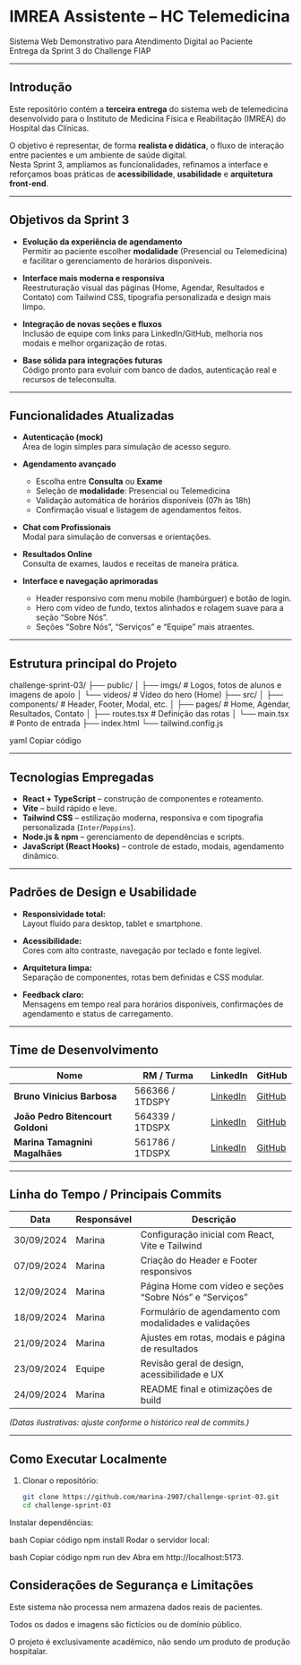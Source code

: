 # IMREA Assistente – HC Telemedicina

Sistema Web Demonstrativo para Atendimento Digital ao Paciente  
 Entrega da Sprint 3 do Challenge FIAP

---

##  Introdução

Este repositório contém a **terceira entrega** do sistema web de telemedicina desenvolvido para o Instituto de Medicina Física e Reabilitação (IMREA) do Hospital das Clínicas.

O objetivo é representar, de forma **realista e didática**, o fluxo de interação entre pacientes e um ambiente de saúde digital.  
Nesta Sprint 3, ampliamos as funcionalidades, refinamos a interface e reforçamos boas práticas de **acessibilidade**, **usabilidade** e **arquitetura front-end**.

---

## Objetivos da Sprint 3

- **Evolução da experiência de agendamento**  
  Permitir ao paciente escolher **modalidade** (Presencial ou Telemedicina) e facilitar o gerenciamento de horários disponíveis.

- **Interface mais moderna e responsiva**  
  Reestruturação visual das páginas (Home, Agendar, Resultados e Contato) com Tailwind CSS, tipografia personalizada e design mais limpo.

- **Integração de novas seções e fluxos**  
  Inclusão de equipe com links para LinkedIn/GitHub, melhoria nos modais e melhor organização de rotas.

- **Base sólida para integrações futuras**  
  Código pronto para evoluir com banco de dados, autenticação real e recursos de teleconsulta.

---

## Funcionalidades Atualizadas

-  **Autenticação (mock)**  
  Área de login simples para simulação de acesso seguro.

- **Agendamento avançado**  
  - Escolha entre **Consulta** ou **Exame**  
  - Seleção de **modalidade**: Presencial ou Telemedicina  
  - Validação automática de horários disponíveis (07h às 18h)  
  - Confirmação visual e listagem de agendamentos feitos.

- **Chat com Profissionais**  
  Modal para simulação de conversas e orientações.

- **Resultados Online**  
  Consulta de exames, laudos e receitas de maneira prática.

- **Interface e navegação aprimoradas**  
  - Header responsivo com menu mobile (hambúrguer) e botão de login.  
  - Hero com vídeo de fundo, textos alinhados e rolagem suave para a seção “Sobre Nós”.  
  - Seções “Sobre Nós”, “Serviços” e “Equipe” mais atraentes.

---

## Estrutura principal do Projeto

challenge-sprint-03/
├── public/
│ ├── imgs/ # Logos, fotos de alunos e imagens de apoio
│ └── videos/ # Vídeo do hero (Home)
├── src/
│ ├── components/ # Header, Footer, Modal, etc.
│ ├── pages/ # Home, Agendar, Resultados, Contato
│ ├── routes.tsx # Definição das rotas
│ └── main.tsx # Ponto de entrada
├── index.html
└── tailwind.config.js

yaml
Copiar código

---

## Tecnologias Empregadas

- **React + TypeScript** – construção de componentes e roteamento.
- **Vite** – build rápido e leve.
- **Tailwind CSS** – estilização moderna, responsiva e com tipografia personalizada (`Inter`/`Poppins`).
- **Node.js & npm** – gerenciamento de dependências e scripts.
- **JavaScript (React Hooks)** – controle de estado, modais, agendamento dinâmico.

---

## Padrões de Design e Usabilidade

- **Responsividade total:**  
  Layout fluido para desktop, tablet e smartphone.

- **Acessibilidade:**  
  Cores com alto contraste, navegação por teclado e fonte legível.

- **Arquitetura limpa:**  
  Separação de componentes, rotas bem definidas e CSS modular.

- **Feedback claro:**  
  Mensagens em tempo real para horários disponíveis, confirmações de agendamento e status de carregamento.

---

## Time de Desenvolvimento

| Nome | RM / Turma | LinkedIn | GitHub |
|------|------------|---------|--------|
| **Bruno Vinicius Barbosa** | 566366 / 1TDSPY | [LinkedIn](https://www.linkedin.com/in/brunovbarbosaa) | [GitHub](https://github.com/brunovinicius02) |
| **João Pedro Bitencourt Goldoni** | 564339 / 1TDSPX | [LinkedIn](https://www.linkedin.com/in/joaopedrogoldoni) | [GitHub](https://github.com/JoaoPedroBitencourtGoldoni) |
| **Marina Tamagnini Magalhães** | 561786 / 1TDSPX | [LinkedIn](https://www.linkedin.com/in/marina-t-36b14328b) | [GitHub](https://github.com/marina-2907/marina) |

---

## Linha do Tempo / Principais Commits

| Data       | Responsável | Descrição |
|------------|------------|-----------|
| 30/09/2024 | Marina     | Configuração inicial com React, Vite e Tailwind |
| 07/09/2024 | Marina     | Criação do Header e Footer responsivos |
| 12/09/2024 | Marina     | Página Home com vídeo e seções “Sobre Nós” e “Serviços” |
| 18/09/2024 | Marina     | Formulário de agendamento com modalidades e validações |
| 21/09/2024 | Marina     | Ajustes em rotas, modais e página de resultados |
| 23/09/2024 | Equipe     | Revisão geral de design, acessibilidade e UX |
| 24/09/2024 | Marina     | README final e otimizações de build |

*(Datas ilustrativas: ajuste conforme o histórico real de commits.)*

---

## Como Executar Localmente

1. Clonar o repositório:
   ```bash
   git clone https://github.com/marina-2907/challenge-sprint-03.git
   cd challenge-sprint-03
Instalar dependências:

bash
Copiar código
npm install
Rodar o servidor local:

bash
Copiar código
npm run dev
Abra em http://localhost:5173.



Considerações de Segurança e Limitações
-------------------------------------------------
Este sistema não processa nem armazena dados reais de pacientes.

Todos os dados e imagens são fictícios ou de domínio público.

O projeto é exclusivamente acadêmico, não sendo um produto de produção hospitalar.


